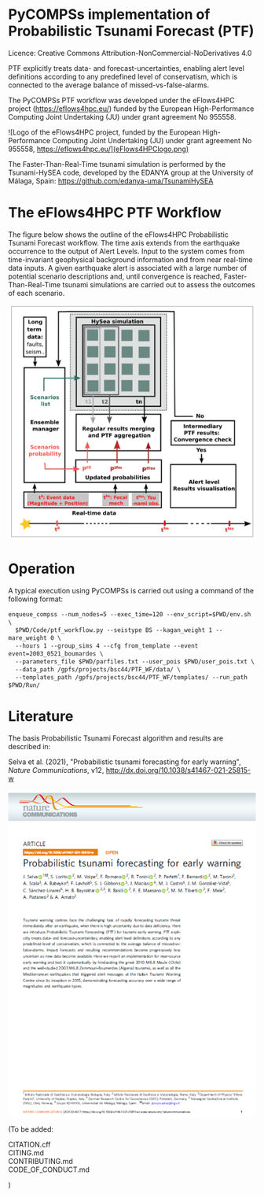 # PyCOMPSs implementation of Probabilistic Tsunami Forecast (PTF) 

Licence: Creative Commons Attribution-NonCommercial-NoDerivatives 4.0  

PTF explicitly treats data- and forecast-uncertainties, enabling alert level definitions according to any predefined level of conservatism, which is connected to the average balance of missed-vs-false-alarms.  

The PyCOMPSs PTF workflow was developed under the eFlows4HPC project (https://eflows4hpc.eu/) funded by the European High-Performance Computing Joint Undertaking (JU) under grant
agreement No 955558.

![Logo of the eFlows4HPC project, funded by the European High-Performance Computing Joint Undertaking (JU) under grant agreement No 955558, https://eflows4hpc.eu/](eFlows4HPClogo.png)  

The Faster-Than-Real-Time tsunami simulation is performed by the Tsunami-HySEA code, developed by the EDANYA group at the University of Málaga, Spain: https://github.com/edanya-uma/TsunamiHySEA  

The eFlows4HPC PTF Workflow
===========================   

The figure below shows the outline of the eFlows4HPC Probabilistic Tsunami Forecast workflow.
The time axis extends from the earthquake occurrence to the output of Alert Levels.
Input to the system comes from time-invariant geophysical background information and from
near real-time data inputs. A given earthquake alert is associated with a large number of potential
scenario descriptions and, until convergence is reached, Faster-Than-Real-Time tsunami simulations are
carried out to assess the outcomes of each scenario.

![Outline of the eFlows4HPC Probabilistic Tsunami Forecast workflow](WF_general.png)


Operation
=========   

A typical execution using PyCOMPSs is carried out using a command of the following format:  

```
enqueue_compss --num_nodes=5 --exec_time=120 --env_script=$PWD/env.sh \
  $PWD/Code/ptf_workflow.py --seistype BS --kagan_weight 1 --mare_weight 0 \
  --hours 1 --group_sims 4 --cfg from_template --event event=2003_0521_boumardes \
  --parameters_file $PWD/parfiles.txt --user_pois $PWD/user_pois.txt \
  --data_path /gpfs/projects/bsc44/PTF_WF/data/ \
  --templates_path /gpfs/projects/bsc44/PTF_WF/templates/ --run_path $PWD/Run/
```

Literature
==========

The basis Probabilistic Tsunami Forecast algorithm and results are described in:  

Selva et al. (2021),  "Probabilistic tsunami forecasting for early warning",  
*Nature Communications*, v12,   http://dx.doi.org/10.1038/s41467-021-25815-w  

![Image of the paper "Probabilistic tsunami forecasting for early warning", Selva et al. (2021), Nature Communications, http://dx.doi.org/10.1038/s41467-021-25815-w ](PTF_NatComm_2021_image.png)  

(To be added:

CITATION.cff  
CITING.md  
CONTRIBUTING.md  
CODE_OF_CONDUCT.md  

)

